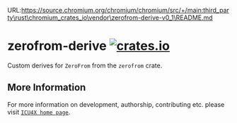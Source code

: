 URL:https://source.chromium.org/chromium/chromium/src/+/main:third_party\rust\chromium_crates_io\vendor\zerofrom-derive-v0_1\README.md
# zerofrom-derive [![crates.io](https://img.shields.io/crates/v/zerofrom-derive)](https://crates.io/crates/zerofrom-derive)

<!-- cargo-rdme start -->

Custom derives for `ZeroFrom` from the `zerofrom` crate.

<!-- cargo-rdme end -->

## More Information

For more information on development, authorship, contributing etc. please visit [`ICU4X home page`](https://github.com/unicode-org/icu4x).
